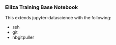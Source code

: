 ### Eliiza Training Base Notebook

This extends jupyter-datascience with the following:

- ssh
- git
- nbgitpuller
